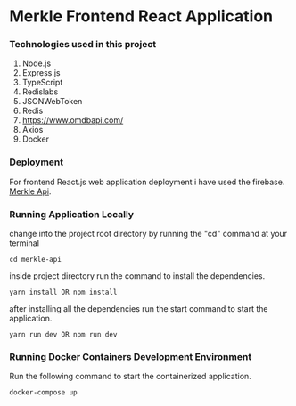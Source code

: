 # Merkle Frontend React Application

### Technologies used in this project

1. Node.js
1. Express.js
1. TypeScript
1. Redislabs
1. JSONWebToken
1. Redis
1. https://www.omdbapi.com/
1. Axios
1. Docker

### Deployment

For frontend React.js web application deployment i have used the firebase.
[Merkle Api](https://merkle-bk-api.herokuapp.com/).

### Running Application Locally

change into the project root directory by running the "cd" command at your terminal

```
cd merkle-api
```

inside project directory run the command to install the dependencies.

```
yarn install OR npm install
```

after installing all the dependencies run the start command to start the application.

```
yarn run dev OR npm run dev
```

### Running Docker Containers Development Environment

Run the following command to start the containerized application.

```
docker-compose up
```
